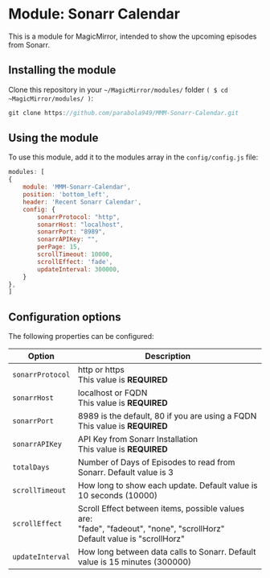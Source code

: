 # Module: Sonarr Calendar
This is a module for MagicMirror, intended to show the upcoming episodes from Sonarr.

## Installing the module
Clone this repository in your `~/MagicMirror/modules/` folder `( $ cd ~MagicMirror/modules/ )`:
````javascript
git clone https://github.com/parabola949/MMM-Sonarr-Calendar.git
````

## Using the module

To use this module, add it to the modules array in the `config/config.js` file:
````javascript
modules: [
{
    module: 'MMM-Sonarr-Calendar',
    position: 'bottom_left',
    header: 'Recent Sonarr Calendar',
    config: {
        sonarrProtocol: "http",
        sonarrHost: "localhost",
        sonarrPort: "8989",
        sonarrAPIKey: "",
        perPage: 15,
        scrollTimeout: 10000,
        scrollEffect: 'fade',
        updateInterval: 300000,
    }
},
]
````

## Configuration options

The following properties can be configured:

<table width="100%">
	<!-- why, markdown... -->
	<thead>
		<tr>
			<th>Option</th>
			<th width="100%">Description</th>
		</tr>
	<thead>
	<tbody>
    <tr>
			<td><code>sonarrProtocol</code></td>
			<td>http or https<br> This value is <b>REQUIRED</b></td>
		</tr>
		<tr>
			<td><code>sonarrHost</code></td>
			<td>localhost or FQDN<br> This value is <b>REQUIRED</b></td>
		</tr>
		<tr>
			<td><code>sonarrPort</code></td>
			<td>8989 is the default, 80 if you are using a FQDN<br> This value is <b>REQUIRED</b></td>
		</tr>
		<tr>
			<td><code>sonarrAPIKey</code></td>
			<td>API Key from Sonarr Installation<br> This value is <b>REQUIRED</b></td>
		</tr>
		<tr>
			<td><code>totalDays</code></td>
			<td>Number of Days of Episodes to read from Sonarr. Default value is 3</td>
		</tr>
		<tr>
			<td><code>scrollTimeout</code></td>
			<td>How long to show each update. Default value is 10 seconds (10000)</td>
		</tr>
		<tr>
			<td><code>scrollEffect</code></td>
			<td>Scroll Effect between items, possible values are:<br />"fade", "fadeout", "none", "scrollHorz"<br />Default value is "scrollHorz"</td>
		</tr>
		<tr>
			<td><code>updateInterval</code></td>
			<td>How long between data calls to Sonarr. Default value is 15 minutes (300000)</td>
		</tr>
	</tbody>
</table>
